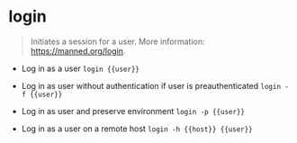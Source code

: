 # login
> Initiates a session for a user.
> More information: <https://manned.org/login>.

- Log in as a user
`login {{user}}`

- Log in as user without authentication if user is preauthenticated
`login -f {{user}}`

- Log in as user and preserve environment
`login -p {{user}}`

- Log in as a user on a remote host
`login -h {{host}} {{user}}`

